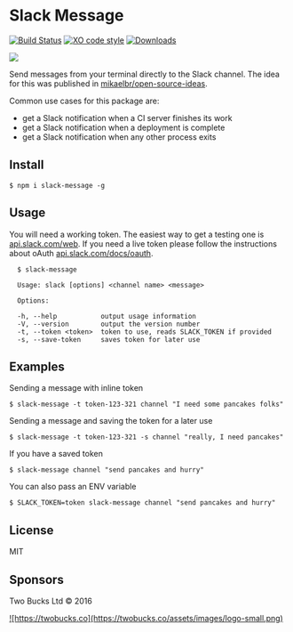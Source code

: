 # Slack Message 

[![Build Status](https://travis-ci.org/twobucks/slack-message.svg?branch=master)](https://travis-ci.org/twobucks/slack-message) [![XO code style](https://img.shields.io/badge/code_style-XO-5ed9c7.svg)](https://github.com/sindresorhus/xo) [![Downloads](https://img.shields.io/npm/dt/slack-message.svg)](https://npmjs.org/package/slack-message)

![](https://twobucks.co/assets/slack-message.gif)

Send messages from your terminal directly to the Slack channel. The idea for this was published in [mikaelbr/open-source-ideas](https://github.com/mikaelbr/open-source-ideas/issues/2).

Common use cases for this package are:

* get a Slack notification when a CI server finishes its work
* get a Slack notification when a deployment is complete
* get a Slack notification when any other process exits

## Install

```
$ npm i slack-message -g
```

## Usage

You will need a working token. The easiest way to get a testing one is [api.slack.com/web](https://api.slack.com/web).
If you need a live token please follow the instructions about oAuth [api.slack.com/docs/oauth](https://api.slack.com/docs/oauth).

```
  $ slack-message

  Usage: slack [options] <channel name> <message>

  Options:

  -h, --help           output usage information
  -V, --version        output the version number
  -t, --token <token>  token to use, reads SLACK_TOKEN if provided
  -s, --save-token     saves token for later use
```

## Examples

Sending a message with inline token

```
$ slack-message -t token-123-321 channel "I need some pancakes folks"
```

Sending a message and saving the token for a later use

```
$ slack-message -t token-123-321 -s channel "really, I need pancakes"
```

If you have a saved token

```
$ slack-message channel "send pancakes and hurry"
```

You can also pass an ENV variable

```
$ SLACK_TOKEN=token slack-message channel "send pancakes and hurry"
```

## License

MIT

## Sponsors

Two Bucks Ltd © 2016

<a href="https://twobucks.co">
![https://twobucks.co](https://twobucks.co/assets/images/logo-small.png)
</a>
